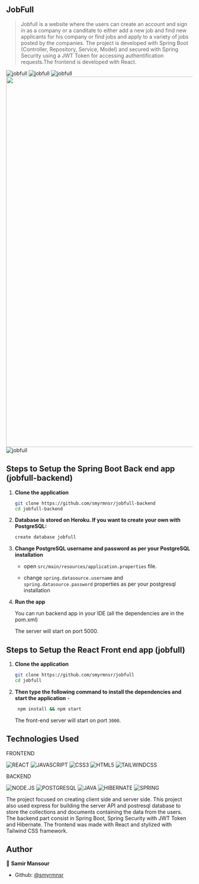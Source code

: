 
## JobFull 

> Jobfull is a website where the users can create an account and sign in as a company or a canditate to either add a new job and find new applicants for his company or find jobs and apply to a variety of jobs posted by the companies. The project is developed with Spring Boot (Controller, Repository, Service, Model) and secured with Spring Security using a JWT Token for accessing authentification requests.The frontend is developed with React. 

![jobfull](https://github.com/smyrmnsr/jobfull-backend/blob/master/jobfull.png)
![jobfull](https://github.com/smyrmnsr/jobfull-backend/blob/master/jobfull-desktop-3.png)
![jobfull](https://github.com/smyrmnsr/jobfull-backend/blob/master/jobfull-desktop-2.png)
<img src="https://github.com/smyrmnsr/JobFull/blob/applicants-page/jobfull.gif" width="1000" height="1000">
![jobfull](https://github.com/smyrmnsr/JobFull/blob/applicants-page/jobfull.gif)

## Steps to Setup the Spring Boot Back end app (jobfull-backend)

1. **Clone the application**

   ```bash
   git clone https://github.com/smyrmnsr/jobfull-backend
   cd jobfull-backend
   ```
   
2. **Database is stored on Heroku. If you want to create your own with PostgreSQL:**

   ```bash
   create database jobfull
   ```
   
3. **Change PostgreSQL username and password as per your PostgreSQL installation**

   - open `src/main/resources/application.properties` file.

   - change `spring.datasource.username` and `spring.datasource.password` properties as per your postgresql installation

4. **Run the app**

   You can run backend app in your IDE (all the dependencies are in the pom.xml) 

   The server will start on port 5000.
   
   
## Steps to Setup the React Front end app (jobfull)

1. **Clone the application**

   ```bash
   git clone https://github.com/smyrmnsr/jobfull
   cd jobfull
   ```

2. **Then type the following command to install the dependencies and start the application** - 
   
   ```bash
    npm install && npm start
   ```
   
   The front-end server will start on port `3000`.


## Technologies Used

FRONTEND

![REACT](https://img.shields.io/badge/REACT-black?style=flat&logo=react&logoColor=cyan)
![JAVASCRIPT](https://img.shields.io/badge/-JAVASCRIPT-black?style=flat&logo=javascript)
![CSS3](https://img.shields.io/badge/-CSS3-black?style=flat&logo=css3)
![HTML5](https://img.shields.io/badge/-HTML5-black?style=flat&logo=html5&logoColor=red)
![TAILWINDCSS](https://img.shields.io/badge/TAILWIND_CSS-black?style=flat&logo=tailwind-css&logoColor=cyan)

BACKEND

![NODE.JS](https://img.shields.io/badge/NODE.JS-black?style=flat&logo=node-dot-js&logoColor=green)
![POSTGRESQL](https://img.shields.io/badge/POSTGRESQL-black?style=flat&logo=postgresql&logoColor=blue)
![JAVA](https://img.shields.io/badge/JAVA-black?style=flat&logo=java&logoColor=orange)
![HIBERNATE](https://img.shields.io/badge/HIBERNATE-black?style=flat&logo=Symfony&logoColor=brown)
![SPRING](https://img.shields.io/badge/SPRING-black?style=flat&logo=Symfony&logoColor=green)

The project focused on creating client side and server side. This project also used express for building the server API and postresql database to store the collections and documents containing the data from the users.
The backend part consist in Spring Boot, Spring Security with JWT Token and Hibernate.
The frontend was made with React and stylized with Tailwind CSS framework.
## Author

👤 **Samir Mansour**

- Github: [@smyrmnsr](https://github.com/smyrmnsr)



